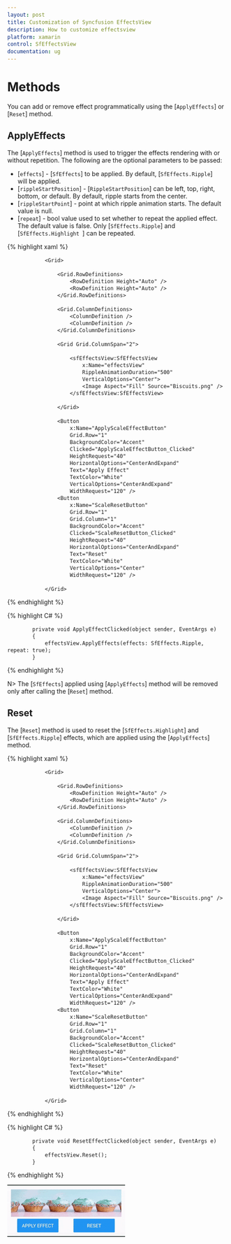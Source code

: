 ```yaml
---
layout: post
title: Customization of Syncfusion EffectsView
description: How to customize effectsview
platform: xamarin
control: SfEffectsView
documentation: ug
---
```


# Methods

You can add or remove effect programmatically using the [`ApplyEffects`] or [`Reset`] method.

## ApplyEffects

The [`ApplyEffects`] method is used to trigger the effects rendering with or without repetition. The following are the optional parameters to be passed:

* [`effects`] - [`SfEffects`] to be applied. By default, [`SfEffects.Ripple`] will be applied.
* [`rippleStartPosition`] - [`RippleStartPosition`] can be left, top, right, bottom, or default. By default, ripple starts from the center.
* [`rippleStartPoint`] - point at which ripple animation starts. The default value is null.
* [`repeat`] - bool value used to set whether to repeat the applied effect. The default value is false. Only [`SfEffects.Ripple`] and [`SfEffects.Highlight `] can be repeated.

{% highlight xaml %} 

                <Grid>

                    <Grid.RowDefinitions>
                        <RowDefinition Height="Auto" />
                        <RowDefinition Height="Auto" />
                    </Grid.RowDefinitions>

                    <Grid.ColumnDefinitions>
                        <ColumnDefinition />
                        <ColumnDefinition />
                    </Grid.ColumnDefinitions>

                    <Grid Grid.ColumnSpan="2">

                        <sfEffectsView:SfEffectsView
                            x:Name="effectsView"
                            RippleAnimationDuration="500"
                            VerticalOptions="Center">
                            <Image Aspect="Fill" Source="Biscuits.png" />
                        </sfEffectsView:SfEffectsView>

                    </Grid>

                    <Button
                        x:Name="ApplyScaleEffectButton"
                        Grid.Row="1"
                        BackgroundColor="Accent"
                        Clicked="ApplyScaleEffectButton_Clicked"
                        HeightRequest="40"
                        HorizontalOptions="CenterAndExpand"
                        Text="Apply Effect"
                        TextColor="White"
                        VerticalOptions="CenterAndExpand"
                        WidthRequest="120" />
                    <Button
                        x:Name="ScaleResetButton"
                        Grid.Row="1"
                        Grid.Column="1"
                        BackgroundColor="Accent"
                        Clicked="ScaleResetButton_Clicked"
                        HeightRequest="40"
                        HorizontalOptions="CenterAndExpand"
                        Text="Reset"
                        TextColor="White"
                        VerticalOptions="Center"
                        WidthRequest="120" />

                </Grid>

{% endhighlight %}

{% highlight C# %} 

            private void ApplyEffectClicked(object sender, EventArgs e)
            {
                effectsView.ApplyEffects(effects: SfEffects.Ripple, repeat: true);
            }

{% endhighlight %}

N> The [`SfEffects`] applied using [`ApplyEffects`] method will be removed only after calling the [`Reset`] method.

## Reset

The [`Reset`] method is used to reset the [`SfEffects.Highlight`] and [`SfEffects.Ripple`] effects, which are applied using the [`ApplyEffects`] method.

{% highlight xaml %} 

                <Grid>

                    <Grid.RowDefinitions>
                        <RowDefinition Height="Auto" />
                        <RowDefinition Height="Auto" />
                    </Grid.RowDefinitions>

                    <Grid.ColumnDefinitions>
                        <ColumnDefinition />
                        <ColumnDefinition />
                    </Grid.ColumnDefinitions>

                    <Grid Grid.ColumnSpan="2">

                        <sfEffectsView:SfEffectsView
                            x:Name="effectsView"
                            RippleAnimationDuration="500"
                            VerticalOptions="Center">
                            <Image Aspect="Fill" Source="Biscuits.png" />
                        </sfEffectsView:SfEffectsView>

                    </Grid>

                    <Button
                        x:Name="ApplyScaleEffectButton"
                        Grid.Row="1"
                        BackgroundColor="Accent"
                        Clicked="ApplyScaleEffectButton_Clicked"
                        HeightRequest="40"
                        HorizontalOptions="CenterAndExpand"
                        Text="Apply Effect"
                        TextColor="White"
                        VerticalOptions="CenterAndExpand"
                        WidthRequest="120" />
                    <Button
                        x:Name="ScaleResetButton"
                        Grid.Row="1"
                        Grid.Column="1"
                        BackgroundColor="Accent"
                        Clicked="ScaleResetButton_Clicked"
                        HeightRequest="40"
                        HorizontalOptions="CenterAndExpand"
                        Text="Reset"
                        TextColor="White"
                        VerticalOptions="Center"
                        WidthRequest="120" />

                </Grid>

{% endhighlight %}

{% highlight C# %} 

            private void ResetEffectClicked(object sender, EventArgs e)
            {
                effectsView.Reset();
            }

{% endhighlight %}

![ApplyEffects and Reset methods](Methods_images/Methods.gif)
